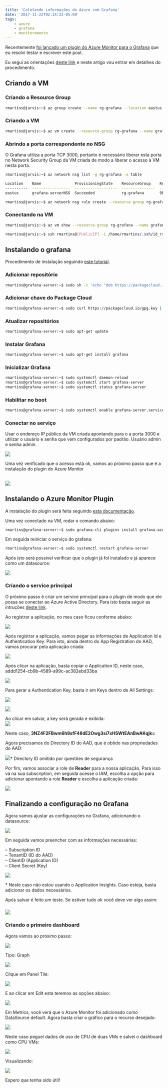 ```yaml
---
title: 'Coletando informações do Azure com Grafana'
date: '2017-11-22T02:14:33-05:00'
tags:
    - azure
    - grafana
    - monitoramento
---
```


Recentemente [foi lançado um plugin do Azure Monitor para o Grafana](https://azure.microsoft.com/en-us/blog/monitor-azure-services-and-applications-using-grafana/) que eu resolvi testar e escrever este post.

Eu segui as orientações [deste link](https://docs.microsoft.com/en-us/azure/monitoring-and-diagnostics/monitor-send-to-grafana) e neste artigo vou entrar em detalhes do procedimento.

## Criando a VM

### Criando o Resource Group

```bash
rmartins@jarvis:~$ az group create --name rg-grafana --location eastus
```

### Criando a VM

```bash
rmartins@jarvis:~$ az vm create --resource-group rg-grafana --name grafana-server --image UbuntuLTS --location eastus --generate-ssh-keys
```

### Abrindo a porta correspondente no NSG

O Grafana utiliza a porta TCP 3000, portanto é necessário liberar esta porta no Network Security Group da VM criada de modo a liberar o acesso à VM nesta porta.

```bash
rmartins@jarvis:~$ az network nsg list -g rg-grafana -o table

Location    Name               ProvisioningState    ResourceGroup    ResourceGuid
----------  -----------------  -------------------  ---------------  ------------------------------------
eastus      grafana-serverNSG  Succeeded            rg-grafana       9bfbd4f6-95ad-48c9-a3b7-d68af0d707f5

rmartins@jarvis:~$ az network nsg rule create --resource-group rg-grafana --nsg-name grafana-serverNSG --name allow-grafana --description "Allow access to port 3000 for HTTPS" --access Allow --protocol Tcp --direction Inbound --priority 102 --source-address-prefix "*"  --source-port-range "*" --destination-address-prefix "*" --destination-port-range "3000"
```

### Conectando na VM

```bash
rmartins@jarvis:~$ az vm show --resource-group rg-grafana --name grafana-server -d --query publicIps -otsv

rmartins@jarvis:~$ ssh rmartins@[PublicIP] -i /home/rmartins/.ssh/id_rsa
```

## Instalando o grafana

Procedimento de instalação seguindo [este tutorial](http://docs.grafana.org/installation/debian/).

### Adicionar repositório

```bash
rmartins@grafana-server:~$ sudo sh -c 'echo "deb https://packagecloud.io/grafana/stable/debian/ jessie main" >> /etc/apt/sources.list'
```

### Adicionar chave do Package Cloud

```bash
rmartins@grafana-server:~$ sudo curl https://packagecloud.io/gpg.key | sudo apt-key add -
```

### Atualizar repositórios

```bash
rmartins@grafana-server:~$ sudo apt-get update
```

### Instalar Grafana

```bash
rmartins@grafana-server:~$ sudo apt-get install grafana
```

### Inicializar Grafana

```bash
rmartins@grafana-server:~$ sudo systemctl daemon-reload
rmartins@grafana-server:~$ sudo systemctl start grafana-server
rmartins@grafana-server:~$ sudo systemctl status grafana-server
```

### Habilitar no boot

```bash
rmartins@grafana-server:~$ sudo systemctl enable grafana-server.service
```

### Conectar no serviço

Usar o endereço IP público da VM criada apontando para o a porta 3000 e utilizar o usuário e senha que vem configurados por padrão. Usuário admin e senha admin.

[![](/wp-content/uploads/2017/11/imagem1.png)](/wp-content/uploads/2017/11/imagem1.png)

Uma vez verificado que o acesso está ok, vamos ao próximo passo que é a instalação do plugin do Azure Monitor

## [![](/wp-content/uploads/2017/11/imagem2.png)](/wp-content/uploads/2017/11/imagem2.png)

## Instalando o Azure Monitor Plugin

A instalação do plugin será feita seguindo [esta documentação](https://grafana.com/plugins/grafana-azure-monitor-datasource).

Uma vez conectado na VM, rodar o comando abaixo:

```bash
rmartins@grafana-server:~$ sudo grafana-cli plugins install grafana-azure-monitor-datasource
```

Em seguida reiniciar o serviço do grafana:

```bash
rmartins@grafana-server:~$ sudo systemctl restart grafana-server
```

Após isto será possível verificar que o plugin já foi instalado e já aparece como um datasource:

[![](/wp-content/uploads/2017/11/imagem3.png)](/wp-content/uploads/2017/11/imagem3.png)

### Criando o service principal

O próximo passo é criar um service principal para o plugin de modo que ele possa se conectar ao Azure Active Directory. Para isto basta seguir as intruções [deste link](https://docs.microsoft.com/en-us/azure/azure-resource-manager/resource-group-create-service-principal-portal).

Ao registrar a aplicação, no meu caso ficou conforme abaixo:

[![](/wp-content/uploads/2017/11/imagem4.png)](/wp-content/uploads/2017/11/imagem4.png)

Após registrar a aplicação, vamos pegar as informações de Application Id e Authentication Key. Para isto, ainda dentro do App Registration do AAD, vamos procurar pela aplicação criada:

[![](/wp-content/uploads/2017/11/imagem5.png)](/wp-content/uploads/2017/11/imagem5.png)

Após clicar na aplicação, basta copiar o Application ID, neste caso, addd1254-cb9b-4589-a99c-ac382ebd33ba

[![](/wp-content/uploads/2017/11/imagem6.png)](/wp-content/uploads/2017/11/imagem6.png)

Para gerar a Authentication Key, basta ir em Keys dentro de All Settings:

[![](/wp-content/uploads/2017/11/imagem7.png)](/wp-content/uploads/2017/11/imagem7.png)

[![](/wp-content/uploads/2017/11/imagem8.png)](/wp-content/uploads/2017/11/imagem8.png)

Ao clicar em salvar, a key será gerada e exibida:  
[![](/wp-content/uploads/2017/11/imagem9.png)](/wp-content/uploads/2017/11/imagem9.png)

Neste caso, **3NZ4F2FBwm6h8sfF48dE2Owg3si7xHSWtEAnBwAKqjk=**

Agora precisamos do Directory ID do AAD, que é obtido nas propriedades do AAD:

[![](/wp-content/uploads/2017/11/imagem10.png)](/wp-content/uploads/2017/11/imagem10.png)\* Directory ID omitido por questões de segurança

Por fim, vamos associar a role de **Reader** para a nossa aplicação. Para isso vá na sua subscription, em seguida acesse o IAM, escolha a opção para adicionar apontando a role **Reader** e escolha a aplicação criada:

[![](/wp-content/uploads/2017/11/imagem11.png)](/wp-content/uploads/2017/11/imagem11.png)

## Finalizando a configuração no Grafana

Agora vamos ajustar as configurações no Grafana, adicionando o datasource:

[![](/wp-content/uploads/2017/11/imagem12.png)](/wp-content/uploads/2017/11/imagem12.png)

Em seguida vamos preencher com as informações necessárias:

– Subscription ID  
– TenantID (ID do AAD)  
– ClientID (Application ID)  
– Client Secret (Key)

[![](/wp-content/uploads/2017/11/imagem13.png)](/wp-content/uploads/2017/11/imagem13.png)

\* Neste caso não estou usando o Application Insights. Caso esteja, basta adicionar os dados necessários.

Após salvar é feito um teste. Se estiver tudo ok você deve ver algo assim:

### [![](/wp-content/uploads/2017/11/imagem14.png)](/wp-content/uploads/2017/11/imagem14.png)

### Criando o primeiro dashboard

Agora vamos ao próximo passo:

[![](/wp-content/uploads/2017/11/imagem15.png)](/wp-content/uploads/2017/11/imagem15.png)

Tipo: Graph

[![](/wp-content/uploads/2017/11/imagem16.png)](/wp-content/uploads/2017/11/imagem16.png)

Clique em Panel Tile:

[![](/wp-content/uploads/2017/11/imagem17.png)](/wp-content/uploads/2017/11/imagem17.png)

E ao clicar em Edit esta teremos as opções abaixo:

[![](/wp-content/uploads/2017/11/imagem18.png)](/wp-content/uploads/2017/11/imagem18.png)

Em Metrics, você verá que o Azure Monitor foi adicionado como DataSource default. Agora basta criar o gráfico para o recurso desejado:

[![](/wp-content/uploads/2017/11/imagem19.png)](/wp-content/uploads/2017/11/imagem19.png)

Neste caso peguei dados de uso de CPU de duas VMs e salvei o dashboard como CPU VMs:

[![](/wp-content/uploads/2017/11/imagem20.png)](/wp-content/uploads/2017/11/imagem20.png)

Visualizando:

[![](/wp-content/uploads/2017/11/imagem21.png)](/wp-content/uploads/2017/11/imagem21.png)

Espero que tenha sido útil!
